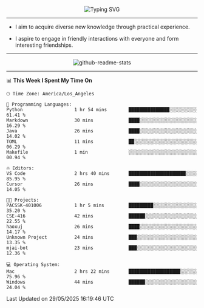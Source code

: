 <p align="center">
  <img src="https://readme-typing-svg.demolab.com?font=Fira+Code&weight=500&size=32&duration=2500&pause=1600&center=true&vCenter=true&random=false&width=1024&height=64&lines=Hi+there+%F0%9F%91%8B;I'm+delighted+you+could+make+it+here+%F0%9F%8E%89;I'm+Harry%2C+a+college+student+still+finding+my+way" alt="Typing SVG" />
</p>


---


- I aim to acquire diverse new knowledge through practical experience.

- I aspire to engage in friendly interactions with everyone and form interesting friendships.


---


<p align="center">
  <img src="https://github-readme-stats.vercel.app/api?username=Harry-Jing&show_icons=true" alt="github-readme-stats"/>
</p>


---

<!--START_SECTION:waka-->
📊 **This Week I Spent My Time On** 

```text
🕑︎ Time Zone: America/Los_Angeles

💬 Programming Languages: 
Python                   1 hr 54 mins        ███████████████░░░░░░░░░░   61.41 % 
Markdown                 30 mins             ████░░░░░░░░░░░░░░░░░░░░░   16.29 % 
Java                     26 mins             ████░░░░░░░░░░░░░░░░░░░░░   14.02 % 
TOML                     11 mins             ██░░░░░░░░░░░░░░░░░░░░░░░   06.29 % 
Makefile                 1 min               ░░░░░░░░░░░░░░░░░░░░░░░░░   00.94 % 

🔥 Editors: 
VS Code                  2 hrs 40 mins       █████████████████████░░░░   85.95 % 
Cursor                   26 mins             ████░░░░░░░░░░░░░░░░░░░░░   14.05 % 

🐱‍💻 Projects: 
PACSSK-401006            1 hr 5 mins         █████████░░░░░░░░░░░░░░░░   35.20 % 
CSE-416                  42 mins             ██████░░░░░░░░░░░░░░░░░░░   22.55 % 
haoxuj                   26 mins             ████░░░░░░░░░░░░░░░░░░░░░   14.17 % 
Unknown Project          24 mins             ███░░░░░░░░░░░░░░░░░░░░░░   13.35 % 
mjai-bot                 23 mins             ███░░░░░░░░░░░░░░░░░░░░░░   12.36 % 

💻 Operating System: 
Mac                      2 hrs 22 mins       ███████████████████░░░░░░   75.96 % 
Windows                  44 mins             ██████░░░░░░░░░░░░░░░░░░░   24.04 % 
```


 Last Updated on 29/05/2025 16:19:46 UTC
<!--END_SECTION:waka-->

